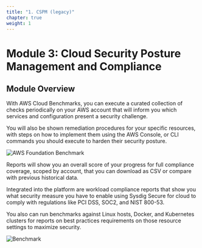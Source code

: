 ```yaml
---
title: "1. CSPM (legacy)"
chapter: true
weight: 1
---
```


# Module 3: Cloud Security Posture Management and Compliance

## Module Overview

With AWS Cloud Benchmarks, you can execute a curated collection of checks periodically on your AWS account that will inform you which services and configuration present a security challenge.

You will also be shown remediation procedures for your specific resources, with steps on how to implement them using the AWS Console, or CLI commands you should execute to harden their security posture.


![AWS Foundation Benchmark](/images/cloud_benchmark_00.png)

Reports will show you an overall score of your progress for full compliance coverage, scoped by account, that you can download as CSV or compare with previous historical data.

Integrated into the platform are workload compliance reports that show you what security measure you have to enable using Sysdig Secure for cloud to comply with regulations like PCI DSS, SOC2, and NIST 800-53.

You also can run benchmarks against Linux hosts, Docker, and Kubernetes clusters for reports on best practices requirements on those resource settings to maximize security.

![Benchmark](/images/cloud_benchmark_03.png)
